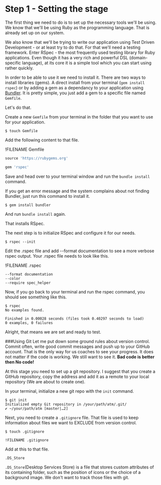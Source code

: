 # Step 1 - Setting the stage

The first thing we need to do is to set up the necessary tools we'll be using. We know that we'll be using Ruby as the programming language. That is already set up on our system. 

We also know that we'll be trying to write our application using Test Driven Development - or at least try to do that. For that we'll need a testing framework. Enter RSpec - the most frequently used testing library for Ruby applications. Even though it has a very rich and powerful DSL (domain-specific language), at its core it is a simple tool which you can start using rather quickly. 

In order to be able to use it we need to install it. There are two ways to install libraries (gems). A direct install from your terminal (`gem install rspec`) or by adding a gem as a dependancy to your application using [Bundler](http://bundler.io/). It is pretty simple, you just add a gem to a specific file named `Gemfile`. 

Let's do that. 

Create a new `Gemfile` from your terminal in the folder that you want to use for your application.

```
$ touch Gemfile
```
Add the following content to that file. 

!FILENAME Gemfile
```ruby
source 'https://rubygems.org'

gem 'rspec'
```

Save and head over to your terminal window and run the `bundle install` command.

If you get an error message and the system complains about not finding Bundler, just run this command to install it.

```
$ gem install bundler
```
And run `bundle install` again. 

That installs RSpec. 

The next step is to initialize RSpec and configure it for our needs. 

```
$ rspec --init
```

Edit the .rspec file and add --format documentation to see a more verbose rspec output. Your .rspec file needs to look like this.

!FILENAME .rspec
```
--format documentation
--color
--require spec_helper
```

Now, if you go back to your terminal and run the rspec command, you should see something like this.
```
$ rspec
No examples found.

Finished in 0.00028 seconds (files took 0.40297 seconds to load)
0 examples, 0 failures
```

Alright, that means we are set and ready to test. 

###Using Git
Let me put down some ground rules about version control. Commit often, write good commit messages and push up to your GitHub account. That is the only way for us coaches to see your progress. It does not matter if the code is working. We still want to see it. **Bad code is better then No code!**

At this stage you need to set up a git repository. I suggest that you create a GitHub repository, copy the address and add it as a remote to your local repository (We are about to create one). 

In your terminal, initialize a new git repo with the `init` command.

```
$ git init
Initialized empty Git repository in /your/path/atm/.git/
✔ ~/your/path/atm [master|…2] 
```
Next, you need to create a `.gitignore` file. That file is used to keep information about files we want to EXCLUDE from version control. 

```
$ touch .gitignore

!FILENAME .gitignore
```
Add at this to that file.
```
.DS_Store
```

`.DS_Store`(Desktop Services Store) is a file that stores custom attributes of its containing folder, such as the position of icons or the choice of a background image. We don't want to track those files with git.





